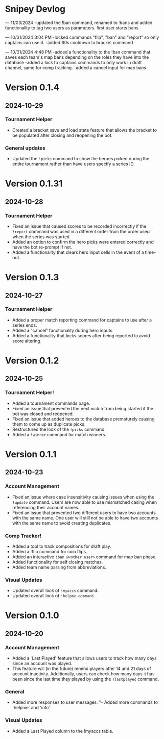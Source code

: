 # Snipey Devlog
 — 11/03/2024
-updated the !ban command, renamed to !bans and added functionality to tag two users as parameters. first user starts bans.

 — 10/31/2024 3:04 PM
-locked commands "flip", "ban" and "report" so only captains can use it.
-added 60s cooldown to bracket command

 — 10/31/2024 4:48 PM
-added a functionality to the !ban command that saves each team's map bans depending on the roles they have into the database
-added a lock to captains commands to only work in draft channel, same for comp tracking.
-added a cancel input for map bans 

# Version 0.1.4
## 2024-10-29
### Tournament Helper
- Created a bracket save and load state feature that allows the bracket to be populated after closing and reopening the bot.
### General updates
- Updated the `!picks` command to show the heroes picked during the entire tournament rather than have users specify a series ID.

# Version 0.1.31
## 2024-10-28
### Tournament Helper

- Fixed an issue that caused scores to be recorded incorrectly if the `!report` command was used in a different order from the order used when the series was started.
- Added an option to confirm the hero picks were entered correctly and have the bot re-prompt if not.
- Added a functionality that clears hero input cells in the event of a time-out.

# Version 0.1.3
## 2024-10-27
### Tournament Helper
- Added a proper match reporting command for captains to use after a series ends.
- Added a "cancel" functionality during hero inputs.
- Added a functionality that locks scores after being reported to avoid score altering.

# Version 0.1.2
## 2024-10-25
### Tournament Helper!
- Added a tournament commands page.
- Fixed an issue that prevented the next match from being started if the bot was closed and reopened.
- Fixed an issue that added heroes to the database prematurely causing them to come up as duplicate picks.
- Restructured the look of the `!picks` command.
- Added a `!winner` command for match winners.

# Version 0.1.1
## 2024-10-23
### Account Management
- Fixed an issue where case insensitivity causing issues when using the `!update` command.  Users are now able to use mismatched casing when referencing their account names.
- Fixed an issue that prevented two different users to have two accounts with the same name.  One user will still not be able to have two accounts with the same name to avoid creating duplicates.

### Comp Tracker!
- Added a tool to track compositions for draft play.
- Added a !flip command for coin flips.
- Added an interactive `!ban @<other user>` command for map ban phase.
- Added functionality for self closing matches.
- Added team name parsing from abbreviations.

### Visual Updates
- Updated overall look of `!myaccs` command.
- Updated overall look of `!helpme command`.

# Version 0.1.0
## 2024-10-20
### Account Management
- Added a 'Last Played' feature that allows users to track how many days since an account was played.
- This feature will (in the future) remind players after 14 and 21 days of account inactivity.  Additionally, users can check how many days it has been since the last time they played by using the `!lastplayed` command.

### General
- Added more responses to user messages.
"- Added more commands to 'helpme' and 'info'.

### Visual Updates
- Added a Last Played column to the !myaccs table.